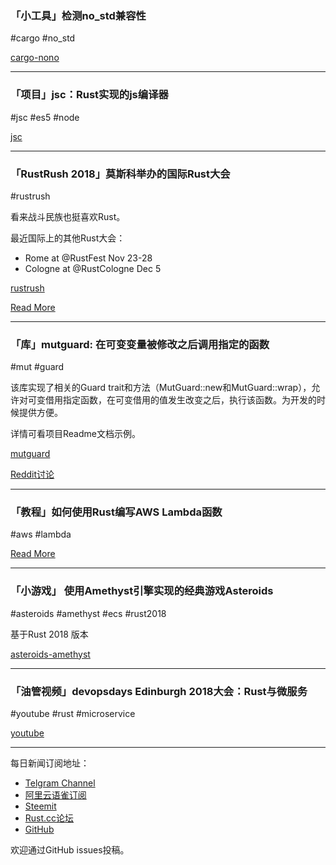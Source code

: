 ### 「小工具」检测no_std兼容性

#cargo #no_std

[cargo-nono](https://github.com/hobofan/cargo-nono)

---

### 「项目」jsc：Rust实现的js编译器

#jsc #es5 #node

[jsc](https://github.com/eatonphil/jsc)

---

### 「RustRush 2018」莫斯科举办的国际Rust大会

#rustrush 

看来战斗民族也挺喜欢Rust。

最近国际上的其他Rust大会：

- Rome at @RustFest Nov 23-28
- Cologne at @RustCologne Dec 5

[rustrush](https://www.papercall.io/rustrush)

[Read More](https://www.reddit.com/r/rust/comments/9we3oe/rustrush_2018_the_rust_conference_in_moscow/)

---

### 「库」mutguard: 在可变变量被修改之后调用指定的函数

#mut #guard

该库实现了相关的Guard trait和方法（MutGuard::new和MutGuard::wrap），允许对可变借用指定函数，在可变借用的值发生改变之后，执行该函数。为开发的时候提供方便。

详情可看项目Readme文档示例。

[mutguard](https://github.com/geal/mutguard)

[Reddit讨论](https://www.reddit.com/r/rust/comments/9wcujb/mutguard_run_code_every_time_data_is_mutably/)

---

### 「教程」如何使用Rust编写AWS Lambda函数

#aws #lambda

[Read More](https://medium.com/@bernardo.belchior1/running-rust-natively-in-aws-lambda-and-testing-it-locally-57080421426d)

---

### 「小游戏」 使用Amethyst引擎实现的经典游戏Asteroids

#asteroids #amethyst #ecs #rust2018

基于Rust 2018 版本

[asteroids-amethyst](https://github.com/udoprog/asteroids-amethyst)

---

### 「油管视频」devopsdays Edinburgh 2018大会：Rust与微服务

#youtube #rust #microservice

[youtube](https://www.youtube.com/watch?v=B4ccsfJ_IK8)

---

每日新闻订阅地址：

- [Telgram Channel](https://t.me/rust_daily_news )
- [阿里云语雀订阅](https://www.yuque.com/chaosbot/rustnews)
- [Steemit](https://steemit.com/@blackanger)
- [Rust.cc论坛](https://rust.cc)
- [GitHub](https://github.com/RustStudy/rust_daily_news)

欢迎通过GitHub issues投稿。